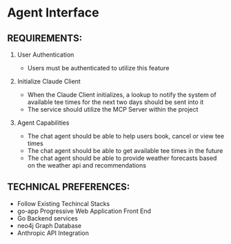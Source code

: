 # Agent Interface 

## REQUIREMENTS:
1. User Authentication
   - Users must be authenticated to utilize this feature

2. Initialize Claude Client
   - When the Claude Client initializes, a lookup to notify the system of available tee times for the next two days should be sent into it
   - The service should utilize the MCP Server within the project

3. Agent Capabilities
   - The chat agent should be able to help users book, cancel or view tee times
   - The chat agent should be able to get available tee times in the future
   - The chat agent should be able to provide weather forecasts based on the weather api and recommendations

## TECHNICAL PREFERENCES:
- Follow Existing Techincal Stacks
- go-app Progressive Web Application Front End
- Go Backend services
- neo4j Graph Database
- Anthropic API Integration